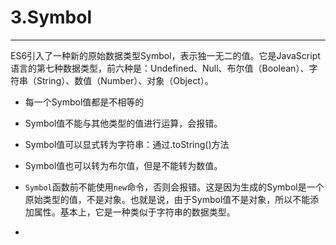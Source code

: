 # 3.Symbol

---

ES6引入了一种新的原始数据类型Symbol，表示独一无二的值。它是JavaScript语言的第七种数据类型，前六种是：Undefined、Null、布尔值（Boolean）、字符串（String）、数值（Number）、对象（Object）。

* 每一个Symbol值都是不相等的
* Symbol值不能与其他类型的值进行运算，会报错。

* Symbol值可以显式转为字符串：通过.toString\(\)方法

* Symbol值也可以转为布尔值，但是不能转为数值。

* `Symbol`函数前不能使用`new`命令，否则会报错。这是因为生成的Symbol是一个原始类型的值，不是对象。也就是说，由于Symbol值不是对象，所以不能添加属性。基本上，它是一种类似于字符串的数据类型。

* 


